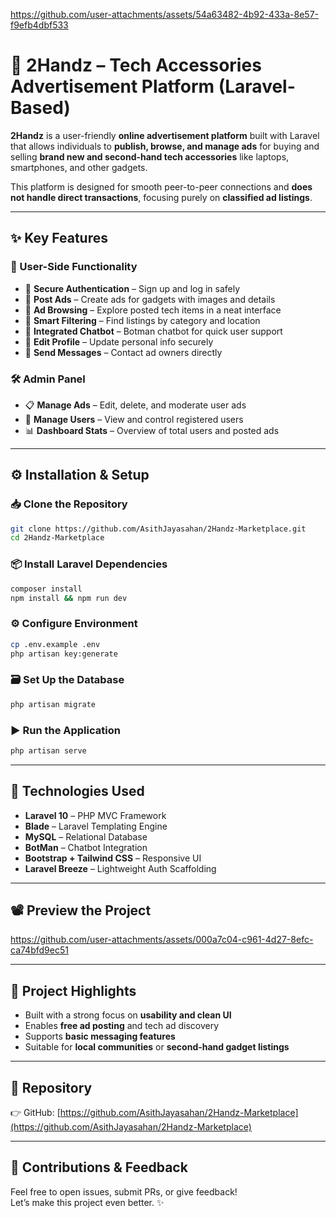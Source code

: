 
https://github.com/user-attachments/assets/54a63482-4b92-433a-8e57-f9efb4dbf533

# 📱 2Handz – Tech Accessories Advertisement Platform (Laravel-Based)

**2Handz** is a user-friendly **online advertisement platform** built with Laravel that allows individuals to **publish, browse, and manage ads** for buying and selling **brand new and second-hand tech accessories** like laptops, smartphones, and other gadgets.

This platform is designed for smooth peer-to-peer connections and **does not handle direct transactions**, focusing purely on **classified ad listings**.

---

## ✨ Key Features

### 👤 User-Side Functionality
- 🔐 **Secure Authentication** – Sign up and log in safely
- 📢 **Post Ads** – Create ads for gadgets with images and details
- 👀 **Ad Browsing** – Explore posted tech items in a neat interface
- 🔎 **Smart Filtering** – Find listings by category and location
- 🤖 **Integrated Chatbot** – Botman chatbot for quick user support
- 📝 **Edit Profile** – Update personal info securely
- 💬 **Send Messages** – Contact ad owners directly

### 🛠️ Admin Panel
- 📋 **Manage Ads** – Edit, delete, and moderate user ads
- 👥 **Manage Users** – View and control registered users
- 📊 **Dashboard Stats** – Overview of total users and posted ads

---

## ⚙️ Installation & Setup

### 📥 Clone the Repository

```bash
git clone https://github.com/AsithJayasahan/2Handz-Marketplace.git
cd 2Handz-Marketplace
```

### 📦 Install Laravel Dependencies

```bash
composer install
npm install && npm run dev
```

### ⚙️ Configure Environment

```bash
cp .env.example .env
php artisan key:generate
```

### 🗃️ Set Up the Database

```bash
php artisan migrate
```

### ▶️ Run the Application

```bash
php artisan serve
```

---

## 🧰 Technologies Used

- **Laravel 10** – PHP MVC Framework  
- **Blade** – Laravel Templating Engine  
- **MySQL** – Relational Database  
- **BotMan** – Chatbot Integration  
- **Bootstrap + Tailwind CSS** – Responsive UI  
- **Laravel Breeze** – Lightweight Auth Scaffolding  

---

## 📽️ Preview the Project

https://github.com/user-attachments/assets/000a7c04-c961-4d27-8efc-ca74bfd9ec51


---

## 📌 Project Highlights

- Built with a strong focus on **usability and clean UI**
- Enables **free ad posting** and tech ad discovery
- Supports **basic messaging features**
- Suitable for **local communities** or **second-hand gadget listings**

---

## 📂 Repository

👉 GitHub: [https://github.com/AsithJayasahan/2Handz-Marketplace](https://github.com/AsithJayasahan/2Handz-Marketplace)

---

## 🙌 Contributions & Feedback

Feel free to open issues, submit PRs, or give feedback!  
Let’s make this project even better. ✨
